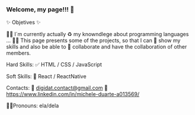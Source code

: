 ### Welcome, my page!!! 🔆

✨ Objetives ✨ 

👩‍🎓 I´m currently actually ♻️ my knowndlege about programming languages ...
👷‍♀️ This page presents some of the projects, so that I can 🎥 show my skills and also be able to 🤝 collaborate and have the collaboration of other members.

Hard Skills:
✅ HTML / CSS / JavaScript  

Soft Skills:
🚧 React / ReactNative 

Contacts:
📧 digidat.contact@gmail.com
🔗 https://www.linkedin.com/in/michele-duarte-a013569/

🙋‍♀️Pronouns: ela/dela


